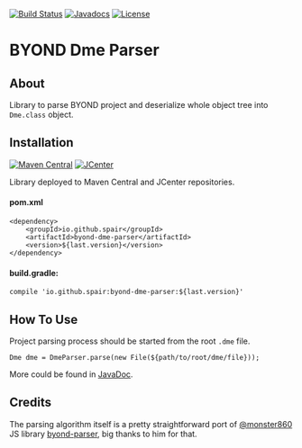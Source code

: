 [![Build Status](https://travis-ci.org/SpaiR/byond-dme-parser.svg?branch=master)](https://travis-ci.org/SpaiR/byond-dme-parser)
[![Javadocs](https://www.javadoc.io/badge/io.github.spair/byond-dme-parser.svg)](https://www.javadoc.io/doc/io.github.spair/byond-dme-parser)
[![License](http://img.shields.io/badge/license-MIT-blue.svg)](http://www.opensource.org/licenses/MIT)

# BYOND Dme Parser

## About

Library to parse BYOND project and deserialize whole object tree into `Dme.class` object.

## Installation
[![Maven Central](https://img.shields.io/maven-central/v/io.github.spair/byond-dme-parser.svg?style=flat)](https://search.maven.org/search?q=a:byond-dme-parser)
[![JCenter](https://img.shields.io/bintray/v/spair/io.github.spair/byond-dme-parser.svg?label=jcenter)](https://bintray.com/spair/io.github.spair/byond-dme-parser/_latestVersion)

Library deployed to Maven Central and JCenter repositories.

#### pom.xml
```
<dependency>
    <groupId>io.github.spair</groupId>
    <artifactId>byond-dme-parser</artifactId>
    <version>${last.version}</version>
</dependency>
```

#### build.gradle:
```
compile 'io.github.spair:byond-dme-parser:${last.version}'
```

## How To Use

Project parsing process should be started from the root `.dme` file.

`Dme dme = DmeParser.parse(new File(${path/to/root/dme/file}));`

More could be found in [JavaDoc](https://www.javadoc.io/doc/io.github.spair/byond-dme-parser).

## Credits

The parsing algorithm itself is a pretty straightforward port of [@monster860](https://github.com/monster860) JS library [byond-parser](https://github.com/monster860/byond-parser),
big thanks to him for that.
